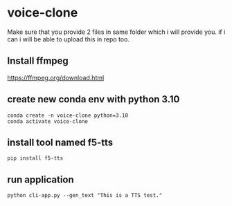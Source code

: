 # voice-clone

Make sure that you provide 2 files in same folder which i will provide you.
if i can i will be able to upload this in repo too.

## Install ffmpeg
https://ffmpeg.org/download.html

## create new conda env with python 3.10 
```
conda create -n voice-clone python=3.10
conda activate voice-clone
```

## install tool named f5-tts
```
pip install f5-tts
```

## run application 
```
python cli-app.py --gen_text "This is a TTS test."
```
